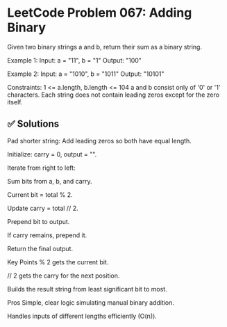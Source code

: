 # LeetCode Problem 067: Adding Binary

Given two binary strings a and b, return their sum as a binary string.

Example 1:
Input: a = "11", b = "1"
Output: "100"

Example 2:
Input: a = "1010", b = "1011"
Output: "10101"
 
Constraints:
1 <= a.length, b.length <= 104
a and b consist only of '0' or '1' characters.
Each string does not contain leading zeros except for the zero itself.

## ✅ Solutions

Pad shorter string: Add leading zeros so both have equal length.

Initialize: carry = 0, output = "".

Iterate from right to left:

Sum bits from a, b, and carry.

Current bit = total % 2.

Update carry = total // 2.

Prepend bit to output.

If carry remains, prepend it.

Return the final output.

Key Points
% 2 gets the current bit.

// 2 gets the carry for the next position.

Builds the result string from least significant bit to most.


Pros
Simple, clear logic simulating manual binary addition.

Handles inputs of different lengths efficiently (O(n)).